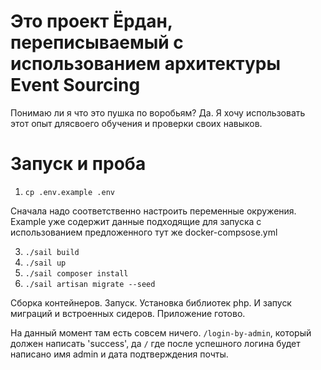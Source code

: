 # Это проект Ëрдан, переписываемый с использованием архитектуры Event Sourcing
Понимаю ли я что это пушка по воробьям? Да. Я хочу использовать этот опыт длясвоего обучения и проверки своих навыков.

# Запуск и проба

1. `cp .env.example .env`

Сначала надо соответственно настроить переменные окружения. Example уже содержит данные подходящие для запуска с использованием предложенного тут же docker-compsose.yml

3. `./sail build`
4. `./sail up`
5. `./sail composer install`
6. `./sail artisan migrate --seed`

Сборка контейнеров. Запуск. Установка библиотек php. И запуск миграций и встроенных сидеров.
Приложение готово.

На данный момент там есть совсем ничего. 
`/login-by-admin`, который должен написать 'success', да `/` где после успешного логина будет написано имя admin и дата подтверждения почты.